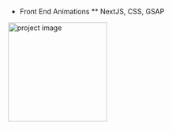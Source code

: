 * Front End Animations
** NextJS, CSS, GSAP 
  
<img src="./images/projects_page/animations.jpg" alt="project image" width="200px" />

 
